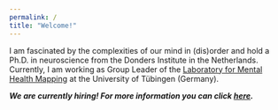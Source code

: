 ```yaml
---
permalink: /
title: "Welcome!"
---
```


I am fascinated by the complexities of our mind in (dis)order and hold a Ph.D. in neuroscience from the Donders Institute in the Netherlands. Currently, I am working as  Group Leader of the [Laboratory for Mental Health Mapping](https://mhm-lab.github.io) at the University of Tübingen (Germany).

***We are currently hiring! For more information you can click [here](https://mhm-lab.github.io/join_us/).***
